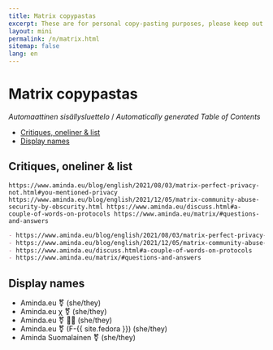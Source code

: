 ```yaml
---
title: Matrix copypastas
excerpt: These are for personal copy-pasting purposes, please keep out.
layout: mini
permalink: /n/matrix.html
sitemap: false
lang: en
---
```


# Matrix copypastas

<!-- editorconfig-checker-disable -->
<!-- prettier-ignore-start -->

<!-- START doctoc generated TOC please keep comment here to allow auto update -->
<!-- DON'T EDIT THIS SECTION, INSTEAD RE-RUN doctoc TO UPDATE -->
<em lang="fi">Automaattinen sisällysluettelo</em> / <em lang="en">Automatically generated Table of Contents</em>

- [Critiques, oneliner & list](#critiques-oneliner--list)
- [Display names](#display-names)

<!-- END doctoc generated TOC please keep comment here to allow auto update -->

<!-- prettier-ignore-end -->
<!-- editorconfig-checker-enable -->

## Critiques, oneliner & list

`https://www.aminda.eu/blog/english/2021/08/03/matrix-perfect-privacy-not.html#you-mentioned-privacy https://www.aminda.eu/blog/english/2021/12/05/matrix-community-abuse-security-by-obscurity.html https://www.aminda.eu/discuss.html#a-couple-of-words-on-protocols https://www.aminda.eu/matrix/#questions-and-answers`

```markdown
- https://www.aminda.eu/blog/english/2021/08/03/matrix-perfect-privacy-not.html#you-mentioned-privacy
- https://www.aminda.eu/blog/english/2021/12/05/matrix-community-abuse-security-by-obscurity.html
- https://www.aminda.eu/discuss.html#a-couple-of-words-on-protocols
- https://www.aminda.eu/matrix/#questions-and-answers
```

## Display names

- Aminda.eu&nbsp;&#9895;&#65038;&nbsp;(she/they)
- Aminda.eu&nbsp;&chi;&nbsp;&#9895;&#65038;&nbsp;(she/they)
- Aminda.eu&nbsp;&#9895;&#65038;&nbsp;&#127988;&#8205;&#9760;&#65038;&nbsp;(she/they)
- Aminda.eu&nbsp;&#9895;&#65038;&nbsp;(F-{{ site.fedora }})&nbsp;(she/they)
- Aminda&nbsp;Suomalainen&nbsp;&#9895;&#65038;&nbsp;(she/they)

